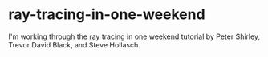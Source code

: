 # ray-tracing-in-one-weekend

I'm working through the ray tracing in one weekend tutorial by Peter Shirley, Trevor David Black, and Steve Hollasch.

